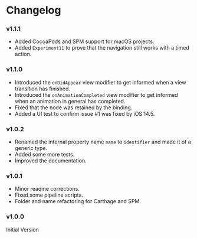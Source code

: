 # Changelog

### v1.1.1

- Added CocoaPods and SPM support for macOS projects.
- Added `Experiment11` to prove that the navigation still works with a timed action.

### v1.1.0

- Introduced the `onDidAppear` view modifier to get informed when a view transition has finished.
- Introduced the `onAnimationCompleted` view modifier to get informed when an animation in general has completed.
- Fixed that the node was retained by the binding.
- Added a UI test to confirm issue #1 was fixed by iOS 14.5.

### v1.0.2

- Renamed the internal property name `name` to `identifier` and made it of a generic type.
- Added some more tests.
- Improved the documentation.

### v1.0.1

- Minor readme corrections.
- Fixed some pipeline scripts.
- Folder and name refactoring for Carthage and SPM.

### v1.0.0

Initial Version